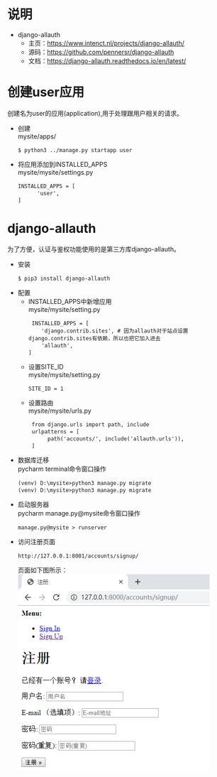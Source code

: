 # 说明
  - django-allauth
    - 主页：https://www.intenct.nl/projects/django-allauth/
    - 源码：https://github.com/pennersr/django-allauth
    - 文档：https://django-allauth.readthedocs.io/en/latest/
# 创建user应用
创建名为user的应用(application),用于处理跟用户相关的请求。
 - 创建
    <br/>mysite/apps/
    ```   
    $ python3 ../manage.py startapp user
    ```
 - 将应用添加到INSTALLED_APPS
    <br/>mysite/mysite/settings.py
    ```   
    INSTALLED_APPS = [
          'user',
    ]
    ```
   
# django-allauth
  为了方便，认证与鉴权功能使用的是第三方库django-allauth。
  - 安装
      ``` 
      $ pip3 install django-allauth
      ```
  - 配置
    - INSTALLED_APPS中新增应用
        <br/>mysite/mysite/setting.py
        ``` 
         INSTALLED_APPS = [
            'django.contrib.sites', # 因为allauth对于站点设置django.contrib.sites有依赖，所以也把它加入进去
            'allauth',
        ]
        ```
    - 设置SITE_ID
      <br/>mysite/mysite/setting.py
      ``` 
      SITE_ID = 1
      ```
    - 设置路由
       <br/>mysite/mysite/urls.py
      ``` 
       from django.urls import path, include
       urlpatterns = [
            path('accounts/', include('allauth.urls')),
       ]
      ```
  - 数据库迁移
    <br/>pycharm terminal命令窗口操作
    ``` 
    (venv) D:\mysite>python3 manage.py migrate
    (venv) D:\mysite>python3 manage.py migrate
    ```
  - 启动服务器
    <br/>pycharm manage.py@mysite命令窗口操作
    ``` 
    manage.py@mysite > runserver
    ```
  - 访问注册页面
    ``` 
    http://127.0.0.1:8001/accounts/signup/
    ```
    页面如下图所示：![](./images/04_01_注册界面.png)